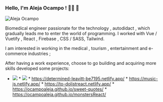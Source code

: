 ### Hello, I'm Aleja Ocampo ! 👩‍💻 👋

 ![Aleja Ocampo](https://blog-cms.workifit.com/wp-content/uploads/2021/01/0_K2WLMTExLyida7OR.gif)


   Biomedical engineer passionate for the technology , autodidact , which gradually leads me to enter the world of programming. 
                  I worked with Vue / Vuetify , React , Firebase , CSS / SASS, Tailwind.
       
   I am interested in working in the medical , tourism , entertainment and e-commerce industries ;

  After having a work experience, choose to go building and acquiring more skills developed some projects:
                        
  + ![](https://lafondarestaurant.netlify.com)
                       * ![](https://infallible-dijkstra-093809.netlify.app/)
                       * https://determined-leavitt-be7195.netlify.app/
                       * https://music-js.netlify.app/
                       * https://to-dolistreact.netlify.app/
                       * https://ocampoaleja.github.io/sweet-quotes/
                       * https://ocampoaleja.github.io/monstersReact/
